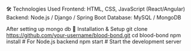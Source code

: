 🛠️ Technologies Used
Frontend: HTML, CSS, JavaScript (React/Angular)
Backend: Node.js / Django / Spring Boot
Database: MySQL / MongoDB

After setting up mongo db
🔧 Installation & Setup
git clone https://github.com/your-username/blood-bond.git
cd blood-bond
npm install  # For Node.js backend
npm start  # Start the development server
